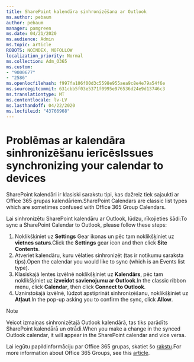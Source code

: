 ```yaml
---
title: SharePoint kalendāra sinhronizēšana ar Outlook
ms.author: pebaum
author: pebaum
manager: pamgreen
ms.date: 04/21/2020
ms.audience: Admin
ms.topic: article
ROBOTS: NOINDEX, NOFOLLOW
localization_priority: Normal
ms.collection: Adm_O365
ms.custom:
- "9000677"
- "2586"
ms.openlocfilehash: f997fa106f00d3c5598e955aea9c8e4e79a54f6e
ms.sourcegitcommit: 631cbb5f03e5371f0995e976536d24e9d13746c3
ms.translationtype: MT
ms.contentlocale: lv-LV
ms.lasthandoff: 04/22/2020
ms.locfileid: "43766968"
---
```

# <a name="issues-synchronizing-your-calendar-to-devices"></a><span data-ttu-id="7964f-102">Problēmas ar kalendāra sinhronizēšanu ierīcēs</span><span class="sxs-lookup"><span data-stu-id="7964f-102">Issues synchronizing your calendar to devices</span></span>

<span data-ttu-id="7964f-103">SharePoint kalendāri ir klasiski sarakstu tipi, kas dažreiz tiek sajaukti ar Office 365 grupas kalendāriem.</span><span class="sxs-lookup"><span data-stu-id="7964f-103">SharePoint Calendars are classic list types which are sometimes confused with Office 365 Group Calendars.</span></span>

<span data-ttu-id="7964f-104">Lai sinhronizētu SharePoint kalendāru ar Outlook, lūdzu, rīkojieties šādi:</span><span class="sxs-lookup"><span data-stu-id="7964f-104">To sync a SharePoint Calendar to Outlook, please follow these steps:</span></span>

1. <span data-ttu-id="7964f-105">Noklikšķiniet uz **Settings** Gear ikonas un pēc tam noklikšķiniet uz **vietnes saturs**.</span><span class="sxs-lookup"><span data-stu-id="7964f-105">Click the **Settings** gear icon and then click **Site Contents**.</span></span>
2. <span data-ttu-id="7964f-106">Atveriet kalendāru, kuru vēlaties sinhronizēt (tas ir notikumu saraksta tips).</span><span class="sxs-lookup"><span data-stu-id="7964f-106">Open the calendar you would like to sync (which is an Events list type).</span></span>
3. <span data-ttu-id="7964f-107">Klasiskajā lentes izvēlnē noklikšķiniet uz **Kalendārs**, pēc tam noklikšķiniet uz **izveidot savienojumu ar Outlook**.</span><span class="sxs-lookup"><span data-stu-id="7964f-107">In the classic ribbon menu, click **Calendar**, then click **Connect to Outlook**.</span></span>
4. <span data-ttu-id="7964f-108">Uznirstošajā izvēlnē, lūdzot apstiprināt sinhronizēšanu, noklikšķiniet uz **Atļaut**.</span><span class="sxs-lookup"><span data-stu-id="7964f-108">In the pop-up asking you to confirm the sync, click **Allow**.</span></span>

>[!Note]
> <span data-ttu-id="7964f-109">Veicot izmaiņas sinhronizētajā Outlook kalendārā, tas tiks parādīts SharePoint kalendārā un otrādi.</span><span class="sxs-lookup"><span data-stu-id="7964f-109">When you make a change in the synced Outlook calendar, it will appear in the SharePoint calendar and vice versa.</span></span>

<span data-ttu-id="7964f-110">Lai iegūtu papildinformāciju par Office 365 grupas, skatiet šo [rakstu](https://support.office.com/article/Learn-about-Office-365-groups-b565caa1-5c40-40ef-9915-60fdb2d97fa2).</span><span class="sxs-lookup"><span data-stu-id="7964f-110">For more information about Office 365 Groups, see this [article](https://support.office.com/article/Learn-about-Office-365-groups-b565caa1-5c40-40ef-9915-60fdb2d97fa2).</span></span>

